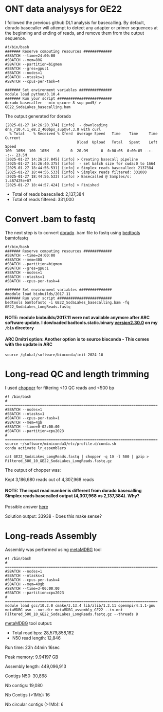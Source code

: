 # ONT data analysys for GE22
I followed the previous github DL1 analysis for basecalling. By default, dorado basecaller will attempt to detect any adapter or 
primer sequences at the beginning and ending of reads, and remove them from the output sequence.
```
#!/bin/bash
####### Reserve computing resources #############
#SBATCH --time=24:00:00
#SBATCH --mem=80G
#SBATCH --partition=bigmem
#SBATCH --gres=gpu:1
#SBATCH --nodes=1
#SBATCH --ntasks=1
#SBATCH --cpus-per-task=4

####### Set environment variables ###############
module load python/3.10.4
####### Run your script #########################
dorado basecaller --min-qscore 8 sup pod5/ > GE22_SodaLakes_basecalling.bam
```

The output generated for dorado
```
[2025-01-27 14:26:20.374] [info]  - downloading dna_r10.4.1_e8.2_400bps_sup@v4.3.0 with curl
  % Total    % Received % Xferd  Average Speed   Time    Time     Time  Current
                                 Dload  Upload   Total   Spent    Left  Speed
100  105M  100  105M    0     0  20.9M      0  0:00:05  0:00:05 --:--:-- 23.5M
[2025-01-27 14:26:27.845] [info] > Creating basecall pipeline
[2025-01-27 14:26:40.375] [info]  - set batch size for cuda:0 to 1664
[2025-01-27 18:44:56.531] [info] > Simplex reads basecalled: 2137384
[2025-01-27 18:44:56.533] [info] > Simplex reads filtered: 331000
[2025-01-27 18:44:56.533] [info] > Basecalled @ Samples/s: 1.487425e+07
[2025-01-27 18:44:57.424] [info] > Finished
```
-  Total of reads basecalled: 2,137,384
-  Total of reads filtered: 331,000

# Convert .bam to fastq
The next step is to convert [dorado](https://github.com/nanoporetech/dorado) .bam file to fastq using [bedtools bamtofastq](https://bedtools.readthedocs.io/en/latest/content/tools/bamtofastq.html)

```
#!/bin/bash
####### Reserve computing resources #############
#SBATCH --time=24:00:00
#SBATCH --mem=40G
#SBATCH --partition=bigmem
#SBATCH --gres=gpu:1
#SBATCH --nodes=1
#SBATCH --ntasks=1
#SBATCH --cpus-per-task=4

####### Set environment variables ###############
#module load biobuilds/2017.11
####### Run your script #########################
bedtools bamtofastq -i GE22_SodaLakes_basecalling.bam -fq GE22_SodaLakes_LongReads.fastq
```

#### NOTE: module biobuilds/2017.11 were not available anymore after ARC software update. I dowloaded badtools.static.binary [version2.30.0](https://github.com/arq5x/bedtools2/releases) on my ```/bin``` directory 

#### ARC Dmitri option:  Another option is to source bioconda - This comes with the update in ARC
```
source /global/software/bioconda/init-2024-10
```

# Long-read QC and length trimming
I used [chopper](https://github.com/wdecoster/chopper) for filtering <10 QC reads and <500 bp
```
#! /bin/bash
# ======================================================================
#SBATCH --nodes=1
#SBATCH --ntasks=1
#SBATCH --cpus-per-task=1
#SBATCH --mem=4gb
#SBATCH --time=0-02:00:00
#SBATCH --partition=cpu2023
# ======================================================================
source ~/software/miniconda3/etc/profile.d/conda.sh
conda activate lr_assemblers

cat GE22_SodaLakes_LongReads.fastq | chopper -q 10 -l 500 | gzip > Filtered_500_10_GE22_SodaLakes_LongReads.fastq.gz
```

The output of chopper was:

Kept 3,186,680 reads out of 4,307,968 reads 
#### NOTE: The input read number is different from dorado basecalling Simplex reads basecalled output (4,307,968 vs 2,137,384). Why? 
Possible answer [here](https://github.com/nanoporetech/dorado/issues/992) 

Solution output: 33938 - Does this make sense?

# Long-reads Assembly

Assembly was performed using [metaMDBG](https://github.com/GaetanBenoitDev/metaMDBG) tool 

```
#! /bin/bash
# ======================================================================
#SBATCH --nodes=1
#SBATCH --ntasks=1
#SBATCH --cpus-per-task=4
#SBATCH --mem=40gb
#SBATCH --time=3-00:00:00
#SBATCH --partition=cpu2023
# ======================================================================
module load gcc/10.2.0 cmake/3.13.4 lib/zlib/1.2.11 openmpi/4.1.1-gnu
metaMDBG asm --out-dir metaMDBG_assembly_GE22 --in-ont Filtered_500_10_GE22_SodaLakes_LongReads.fastq.gz --threads 8
```

[metaMDBG](https://github.com/GaetanBenoitDev/metaMDBG) tool output:

- Total read bps:  28,579,858,182
- N50 read length: 12,846

Run time:                   23h 44min 16sec

Peak memory:                9.94197 GB

Assembly length:            449,096,913

Contigs N50:                30,868

Nb contigs:                 19,080

Nb Contigs (>1Mb):          16

Nb circular contigs (>1Mb): 6















